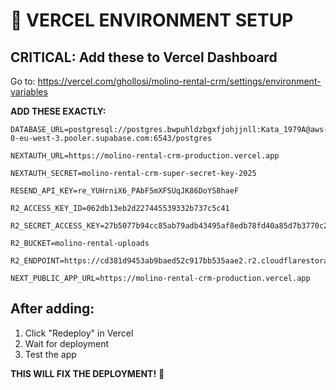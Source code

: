 # 🚀 VERCEL ENVIRONMENT SETUP

## CRITICAL: Add these to Vercel Dashboard

Go to: https://vercel.com/ghollosi/molino-rental-crm/settings/environment-variables

**ADD THESE EXACTLY:**

```
DATABASE_URL=postgresql://postgres.bwpuhldzbgxfjohjjnll:Kata_1979A@aws-0-eu-west-3.pooler.supabase.com:6543/postgres

NEXTAUTH_URL=https://molino-rental-crm-production.vercel.app

NEXTAUTH_SECRET=molino-rental-crm-super-secret-key-2025

RESEND_API_KEY=re_YUHrniX6_PAbF5mXFSUqJK86DoYS8haeF

R2_ACCESS_KEY_ID=062db13eb2d227445539332b737c5c41

R2_SECRET_ACCESS_KEY=27b5077b94cc85ab79adb43495af8edb78fd40a85d7b3770c21a36d9e9c5a2b2

R2_BUCKET=molino-rental-uploads

R2_ENDPOINT=https://cd381d9453ab9baed52c917bb535aae2.r2.cloudflarestorage.com

NEXT_PUBLIC_APP_URL=https://molino-rental-crm-production.vercel.app
```

## After adding:
1. Click "Redeploy" in Vercel
2. Wait for deployment
3. Test the app

**THIS WILL FIX THE DEPLOYMENT!** 🎯